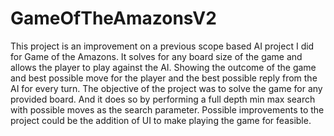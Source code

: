 # GameOfTheAmazonsV2
This project is an improvement on a previous scope based AI project I did for Game of the Amazons.  It solves for any board size of the game and allows the player to play against the AI. Showing the outcome of the game and best possible move for the player and the best possible reply from the AI for every turn.  The objective of the project was to solve the game for any provided board. And it does so by performing a full depth min max search with possible moves as the search parameter. Possible improvements to the project could be the addition of UI to make playing the game for feasible.
